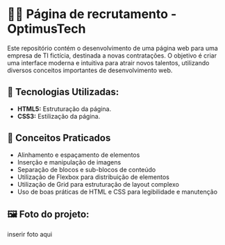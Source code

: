 <h1>🧑‍💻 Página de recrutamento - OptimusTech</h1>
<p>Este repositório contém o desenvolvimento de uma página web para uma empresa de TI fictícia, destinada a novas contratações. O objetivo é criar uma interface moderna e intuitiva para atrair novos talentos, utilizando diversos conceitos importantes de desenvolvimento web.</p>

<h2>🚀 Tecnologias Utilizadas:</h2>
<ul>
  <li><strong>HTML5:</strong> Estruturação da página.</li>
  <li><strong>CSS3:</strong> Estilização da página.</li>
</ul>

<h2>📝 Conceitos Praticados</h2>
<ul>
  <li>Alinhamento e espaçamento de elementos</li>
  <li>Inserção e manipulação de imagens </li>
  <li>Separação de blocos e sub-blocos de conteúdo </li>
  <li>Utilização de Flexbox para distribuição de elementos </li>
  <li>Utilização de Grid para estruturação de layout complexo </li>
  <li>Uso de boas práticas de HTML e CSS para legibilidade e manutenção </li>
</ul>

<h2>🖼️ Foto do projeto:</h2>
inserir foto aqui
